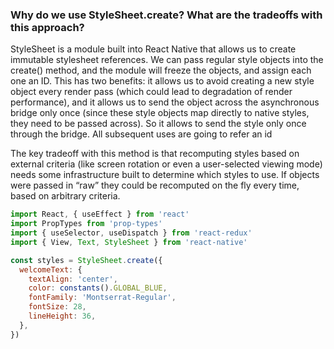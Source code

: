 ### Why do we use StyleSheet.create? What are the tradeoffs with this approach?

StyleSheet is a module built into React Native that allows us to create immutable stylesheet references. We can pass regular style objects into the create() method, and the module will freeze the objects, and assign each one an ID. This has two benefits: it allows us to avoid creating a new style object every render pass (which could lead to degradation of render performance), and it allows us to send the object across the asynchronous bridge only once (since these style objects map directly to native styles, they need to be passed across). So it allows to send the style only once through the bridge. All subsequent uses are going to refer an id

The key tradeoff with this method is that recomputing styles based on external criteria (like screen rotation or even a user-selected viewing mode) needs some infrastructure built to determine which styles to use. If objects were passed in “raw” they could be recomputed on the fly every time, based on arbitrary criteria.

```js
import React, { useEffect } from 'react'
import PropTypes from 'prop-types'
import { useSelector, useDispatch } from 'react-redux'
import { View, Text, StyleSheet } from 'react-native'

const styles = StyleSheet.create({
  welcomeText: {
    textAlign: 'center',
    color: constants().GLOBAL_BLUE,
    fontFamily: 'Montserrat-Regular',
    fontSize: 28,
    lineHeight: 36,
  },
})
```
